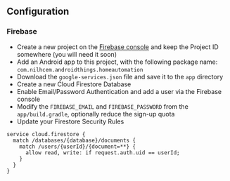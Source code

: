 ## Configuration

### Firebase

* Create a new project on the [Firebase console](https://console.firebase.google.com) and keep the Project ID somewhere (you will need it soon)
* Add an Android app to this project, with the following package name: `com.nilhcem.androidthings.homeautomation`
* Download the `google-services.json` file and save it to the `app` directory
* Create a new Cloud Firestore Database
* Enable Email/Password Authentication and add a user via the Firebase console
* Modify the `FIREBASE_EMAIL` and `FIREBASE_PASSWORD` from the `app/build.gradle`, optionally reduce the sign-up quota
* Update your Firestore Security Rules
```
service cloud.firestore {
  match /databases/{database}/documents {
    match /users/{userId}/{document=**} {
      allow read, write: if request.auth.uid == userId;
    }
  }
}
```
